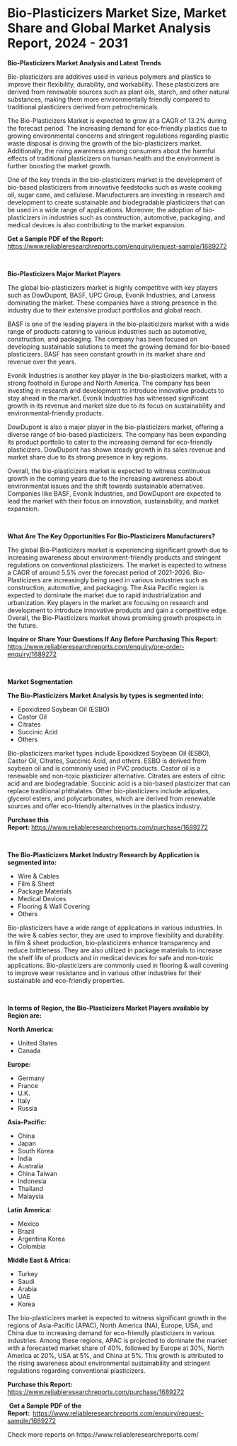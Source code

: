 <p><h1>Bio-Plasticizers Market Size, Market Share and Global Market Analysis Report, 2024 - 2031</h1></p><p><strong>Bio-Plasticizers Market Analysis and Latest Trends</strong></p>
<p><p>Bio-plasticizers are additives used in various polymers and plastics to improve their flexibility, durability, and workability. These plasticizers are derived from renewable sources such as plant oils, starch, and other natural substances, making them more environmentally friendly compared to traditional plasticizers derived from petrochemicals.</p><p>The Bio-Plasticizers Market is expected to grow at a CAGR of 13.2% during the forecast period. The increasing demand for eco-friendly plastics due to growing environmental concerns and stringent regulations regarding plastic waste disposal is driving the growth of the bio-plasticizers market. Additionally, the rising awareness among consumers about the harmful effects of traditional plasticizers on human health and the environment is further boosting the market growth.</p><p>One of the key trends in the bio-plasticizers market is the development of bio-based plasticizers from innovative feedstocks such as waste cooking oil, sugar cane, and cellulose. Manufacturers are investing in research and development to create sustainable and biodegradable plasticizers that can be used in a wide range of applications. Moreover, the adoption of bio-plasticizers in industries such as construction, automotive, packaging, and medical devices is also contributing to the market expansion.</p></p>
<p><strong>Get a Sample PDF of the Report:&nbsp;</strong> <a href="https://www.reliableresearchreports.com/enquiry/request-sample/1689272">https://www.reliableresearchreports.com/enquiry/request-sample/1689272</a></p>
<p>&nbsp;</p>
<p><strong>Bio-Plasticizers Major Market Players</strong></p>
<p><p>The global bio-plasticizers market is highly competitive with key players such as DowDupont, BASF, UPC Group, Evonik Industries, and Lanxess dominating the market. These companies have a strong presence in the industry due to their extensive product portfolios and global reach.</p><p>BASF is one of the leading players in the bio-plasticizers market with a wide range of products catering to various industries such as automotive, construction, and packaging. The company has been focused on developing sustainable solutions to meet the growing demand for bio-based plasticizers. BASF has seen constant growth in its market share and revenue over the years.</p><p>Evonik Industries is another key player in the bio-plasticizers market, with a strong foothold in Europe and North America. The company has been investing in research and development to introduce innovative products to stay ahead in the market. Evonik Industries has witnessed significant growth in its revenue and market size due to its focus on sustainability and environmental-friendly products.</p><p>DowDupont is also a major player in the bio-plasticizers market, offering a diverse range of bio-based plasticizers. The company has been expanding its product portfolio to cater to the increasing demand for eco-friendly plasticizers. DowDupont has shown steady growth in its sales revenue and market share due to its strong presence in key regions.</p><p>Overall, the bio-plasticizers market is expected to witness continuous growth in the coming years due to the increasing awareness about environmental issues and the shift towards sustainable alternatives. Companies like BASF, Evonik Industries, and DowDupont are expected to lead the market with their focus on innovation, sustainability, and market expansion.</p></p>
<p>&nbsp;</p>
<p><strong>What Are The Key Opportunities For Bio-Plasticizers Manufacturers?</strong></p>
<p><p>The global Bio-Plasticizers market is experiencing significant growth due to increasing awareness about environment-friendly products and stringent regulations on conventional plasticizers. The market is expected to witness a CAGR of around 5.5% over the forecast period of 2021-2026. Bio-Plasticizers are increasingly being used in various industries such as construction, automotive, and packaging. The Asia Pacific region is expected to dominate the market due to rapid industrialization and urbanization. Key players in the market are focusing on research and development to introduce innovative products and gain a competitive edge. Overall, the Bio-Plasticizers market shows promising growth prospects in the future.</p></p>
<p><strong>Inquire or Share Your Questions If Any Before Purchasing This Report:</strong> <a href="https://www.reliableresearchreports.com/enquiry/pre-order-enquiry/1689272">https://www.reliableresearchreports.com/enquiry/pre-order-enquiry/1689272</a></p>
<p>&nbsp;</p>
<p><strong>Market Segmentation</strong></p>
<p><strong>The Bio-Plasticizers Market Analysis by types is segmented into:</strong></p>
<p><ul><li>Epoxidized Soybean Oil (ESBO)</li><li>Castor Oil</li><li>Citrates</li><li>Succinic Acid</li><li>Others</li></ul></p>
<p><p>Bio-plasticizers market types include Epoxidized Soybean Oil (ESBO), Castor Oil, Citrates, Succinic Acid, and others. ESBO is derived from soybean oil and is commonly used in PVC products. Castor oil is a renewable and non-toxic plasticizer alternative. Citrates are esters of citric acid and are biodegradable. Succinic acid is a bio-based plasticizer that can replace traditional phthalates. Other bio-plasticizers include adipates, glycerol esters, and polycarbonates, which are derived from renewable sources and offer eco-friendly alternatives in the plastics industry.</p></p>
<p><strong>Purchase this Report:&nbsp;</strong><a href="https://www.reliableresearchreports.com/purchase/1689272">https://www.reliableresearchreports.com/purchase/1689272</a></p>
<p>&nbsp;</p>
<p><strong>The Bio-Plasticizers Market Industry Research by Application is segmented into:</strong></p>
<p><ul><li>Wire & Cables</li><li>Film & Sheet</li><li>Package Materials</li><li>Medical Devices</li><li>Flooring & Wall Covering</li><li>Others</li></ul></p>
<p><p>Bio-plasticizers have a wide range of applications in various industries. In the wire & cables sector, they are used to improve flexibility and durability. In film & sheet production, bio-plasticizers enhance transparency and reduce brittleness. They are also utilized in package materials to increase the shelf life of products and in medical devices for safe and non-toxic applications. Bio-plasticizers are commonly used in flooring & wall covering to improve wear resistance and in various other industries for their sustainable and eco-friendly properties.</p></p>
<p>&nbsp;</p>
<p><strong>In terms of Region, the Bio-Plasticizers Market Players available by Region are:</strong></p>
<p>
    <p> <strong> North America: </strong>
        <ul>
            <li>United States</li>
            <li>Canada</li>
        </ul>
        </p> 
    <p> <strong> Europe: </strong>
        <ul>
            <li>Germany</li>
            <li>France</li>
            <li>U.K.</li>
            <li>Italy</li>
            <li>Russia</li>
        </ul>
        </p> 
    <p> <strong> Asia-Pacific: </strong>
        <ul>
            <li>China</li>
            <li>Japan</li>
            <li>South Korea</li>
            <li>India</li>
            <li>Australia</li>
            <li>China Taiwan</li>
            <li>Indonesia</li>
            <li>Thailand</li>
            <li>Malaysia</li>
        </ul>
        </p> 
    <p> <strong> Latin America: </strong>
        <ul>
            <li>Mexico</li>
            <li>Brazil</li>
            <li>Argentina Korea</li>
            <li>Colombia</li>
        </ul>
        </p> 
    <p> <strong> Middle East & Africa: </strong>
        <ul>
            <li>Turkey</li>
            <li>Saudi</li>
            <li>Arabia</li>
            <li>UAE</li>
            <li>Korea</li>
        </ul>
    </p>
    </p>
<p><p>The bio-plasticizers market is expected to witness significant growth in the regions of Asia-Pacific (APAC), North America (NA), Europe, USA, and China due to increasing demand for eco-friendly plasticizers in various industries. Among these regions, APAC is projected to dominate the market with a forecasted market share of 40%, followed by Europe at 30%, North America at 20%, USA at 5%, and China at 5%. This growth is attributed to the rising awareness about environmental sustainability and stringent regulations regarding conventional plasticizers.</p></p>
<p><strong>Purchase this Report: </strong><a href="https://www.reliableresearchreports.com/purchase/1689272">https://www.reliableresearchreports.com/purchase/1689272</a></p>
<p>&nbsp;<strong>Get a Sample PDF of the Report:&nbsp;&nbsp;</strong><a href="https://www.reliableresearchreports.com/enquiry/request-sample/1689272">https://www.reliableresearchreports.com/enquiry/request-sample/1689272</a></p>
<p><strong></strong></p>
<p>Check more reports on https://www.reliableresearchreports.com/</p>